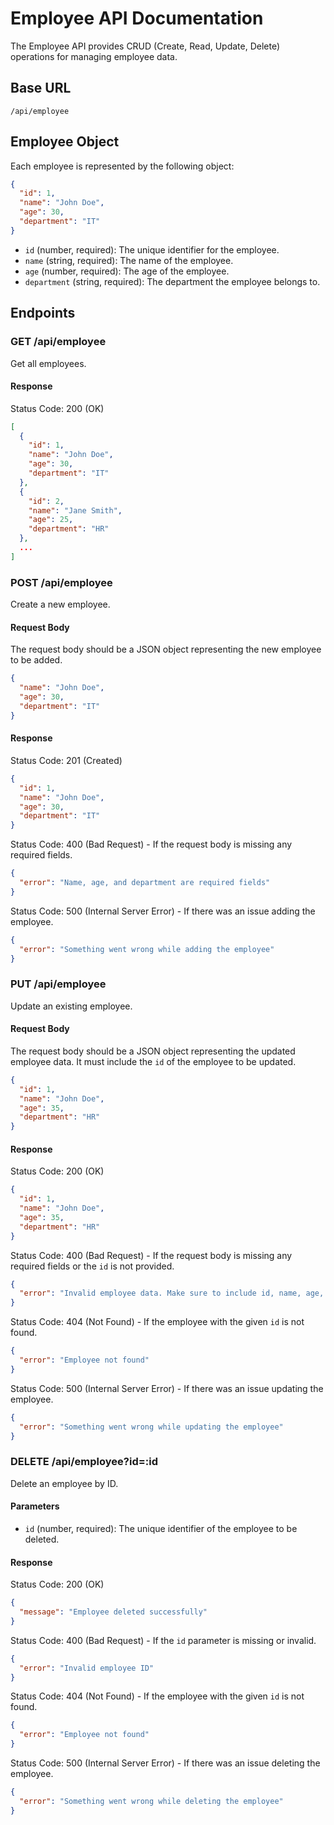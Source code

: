 # Employee API Documentation

The Employee API provides CRUD (Create, Read, Update, Delete) operations for managing employee data.

## Base URL

`/api/employee`

## Employee Object

Each employee is represented by the following object:

```json
{
  "id": 1,
  "name": "John Doe",
  "age": 30,
  "department": "IT"
}
```

- `id` (number, required): The unique identifier for the employee.
- `name` (string, required): The name of the employee.
- `age` (number, required): The age of the employee.
- `department` (string, required): The department the employee belongs to.

## Endpoints

### GET /api/employee

Get all employees.

#### Response

Status Code: 200 (OK)

```json
[
  {
    "id": 1,
    "name": "John Doe",
    "age": 30,
    "department": "IT"
  },
  {
    "id": 2,
    "name": "Jane Smith",
    "age": 25,
    "department": "HR"
  },
  ...
]
```

### POST /api/employee

Create a new employee.

#### Request Body

The request body should be a JSON object representing the new employee to be added.

```json
{
  "name": "John Doe",
  "age": 30,
  "department": "IT"
}
```

#### Response

Status Code: 201 (Created)

```json
{
  "id": 1,
  "name": "John Doe",
  "age": 30,
  "department": "IT"
}
```

Status Code: 400 (Bad Request) - If the request body is missing any required fields.

```json
{
  "error": "Name, age, and department are required fields"
}
```

Status Code: 500 (Internal Server Error) - If there was an issue adding the employee.

```json
{
  "error": "Something went wrong while adding the employee"
}
```

### PUT /api/employee

Update an existing employee.

#### Request Body

The request body should be a JSON object representing the updated employee data. It must include the `id` of the employee to be updated.

```json
{
  "id": 1,
  "name": "John Doe",
  "age": 35,
  "department": "HR"
}
```

#### Response

Status Code: 200 (OK)

```json
{
  "id": 1,
  "name": "John Doe",
  "age": 35,
  "department": "HR"
}
```

Status Code: 400 (Bad Request) - If the request body is missing any required fields or the `id` is not provided.

```json
{
  "error": "Invalid employee data. Make sure to include id, name, age, and department."
}
```

Status Code: 404 (Not Found) - If the employee with the given `id` is not found.

```json
{
  "error": "Employee not found"
}
```

Status Code: 500 (Internal Server Error) - If there was an issue updating the employee.

```json
{
  "error": "Something went wrong while updating the employee"
}
```

### DELETE /api/employee?id=:id

Delete an employee by ID.

#### Parameters

- `id` (number, required): The unique identifier of the employee to be deleted.

#### Response

Status Code: 200 (OK)

```json
{
  "message": "Employee deleted successfully"
}
```

Status Code: 400 (Bad Request) - If the `id` parameter is missing or invalid.

```json
{
  "error": "Invalid employee ID"
}
```

Status Code: 404 (Not Found) - If the employee with the given `id` is not found.

```json
{
  "error": "Employee not found"
}
```

Status Code: 500 (Internal Server Error) - If there was an issue deleting the employee.

```json
{
  "error": "Something went wrong while deleting the employee"
}
```
